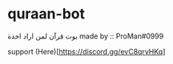 # quraan-bot
بوت قرآن لمن اراد اخذة
made by :: ProMan#0999

support (Here)[https://discord.gg/evC8qrvHKq]
